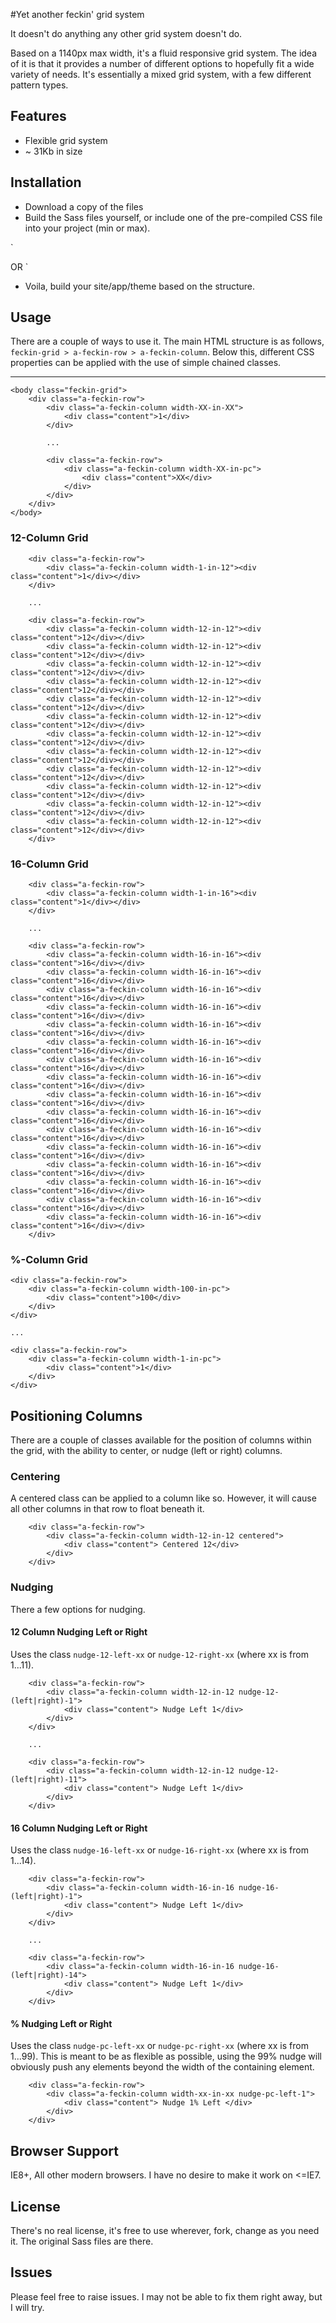 #Yet another feckin' grid system

It doesn't do anything any other grid system doesn't do. 

Based on a 1140px max width, it's a fluid responsive grid system. The idea of it is that it provides a number of different options to hopefully fit a wide variety of needs. It's essentially a mixed grid system, with a few different pattern types. 

## Features

* Flexible grid system
* ~ 31Kb in size

## Installation
* Download a copy of the files
* Build the Sass files yourself, or include one of the pre-compiled CSS file into your project (min or max). 

`
<link rel="stylesheet" href="css/yafgs.max.css">
OR
<link rel="stylesheet" href="css/yafgs.min.css">
`

* Voila, build your site/app/theme based on the structure. 

## Usage
There are a couple of ways to use it. The main HTML structure is as follows, ``` feckin-grid > a-feckin-row > a-feckin-column ```. Below this, different CSS properties can be applied with the use of simple chained classes.

***


```
<body class="feckin-grid">
	<div class="a-feckin-row">
		<div class="a-feckin-column width-XX-in-XX">
			<div class="content">1</div>
		</div>

		...

		<div class="a-feckin-row">
			<div class="a-feckin-column width-XX-in-pc">
				<div class="content">XX</div>
			</div>
		</div>            
	</div>
</body>
```

### 12-Column Grid
```
	<div class="a-feckin-row">
		<div class="a-feckin-column width-1-in-12"><div class="content">1</div></div>            
	</div>

	...

	<div class="a-feckin-row">
		<div class="a-feckin-column width-12-in-12"><div class="content">12</div></div>            
		<div class="a-feckin-column width-12-in-12"><div class="content">12</div></div>            
		<div class="a-feckin-column width-12-in-12"><div class="content">12</div></div>            
		<div class="a-feckin-column width-12-in-12"><div class="content">12</div></div>            
		<div class="a-feckin-column width-12-in-12"><div class="content">12</div></div>            
		<div class="a-feckin-column width-12-in-12"><div class="content">12</div></div>
		<div class="a-feckin-column width-12-in-12"><div class="content">12</div></div>            
		<div class="a-feckin-column width-12-in-12"><div class="content">12</div></div>            
		<div class="a-feckin-column width-12-in-12"><div class="content">12</div></div>            
		<div class="a-feckin-column width-12-in-12"><div class="content">12</div></div>            
		<div class="a-feckin-column width-12-in-12"><div class="content">12</div></div>            
		<div class="a-feckin-column width-12-in-12"><div class="content">12</div></div>            
	</div>
```

### 16-Column Grid
```
	<div class="a-feckin-row">
		<div class="a-feckin-column width-1-in-16"><div class="content">1</div></div>            
	</div>

	...

	<div class="a-feckin-row">
		<div class="a-feckin-column width-16-in-16"><div class="content">16</div></div>            
		<div class="a-feckin-column width-16-in-16"><div class="content">16</div></div>            
		<div class="a-feckin-column width-16-in-16"><div class="content">16</div></div>            
		<div class="a-feckin-column width-16-in-16"><div class="content">16</div></div>            
		<div class="a-feckin-column width-16-in-16"><div class="content">16</div></div>            
		<div class="a-feckin-column width-16-in-16"><div class="content">16</div></div>
		<div class="a-feckin-column width-16-in-16"><div class="content">16</div></div>            
		<div class="a-feckin-column width-16-in-16"><div class="content">16</div></div>            
		<div class="a-feckin-column width-16-in-16"><div class="content">16</div></div>            
		<div class="a-feckin-column width-16-in-16"><div class="content">16</div></div>            
		<div class="a-feckin-column width-16-in-16"><div class="content">16</div></div>            
		<div class="a-feckin-column width-16-in-16"><div class="content">16</div></div>            
		<div class="a-feckin-column width-16-in-16"><div class="content">16</div></div>            
		<div class="a-feckin-column width-16-in-16"><div class="content">16</div></div>           
		<div class="a-feckin-column width-16-in-16"><div class="content">16</div></div>           
		<div class="a-feckin-column width-16-in-16"><div class="content">16</div></div>           
	</div>
```

### %-Column Grid
```
<div class="a-feckin-row">
	<div class="a-feckin-column width-100-in-pc">
		<div class="content">100</div>
	</div>
</div>

...

<div class="a-feckin-row">
	<div class="a-feckin-column width-1-in-pc">
		<div class="content">1</div>
	</div>
</div>

```
## Positioning Columns 
There are a couple of classes available for the position of columns within the grid, with the ability to center, or nudge (left or right) columns. 

### Centering

A centered class can be applied to a column like so. However, it will cause all other columns in that row to float beneath it. 

```
	<div class="a-feckin-row">
		<div class="a-feckin-column width-12-in-12 centered">
			<div class="content"> Centered 12</div>
		</div>
	</div>
```

### Nudging
There a few options for nudging. 

#### 12 Column Nudging Left or Right
Uses the class `nudge-12-left-xx` or `nudge-12-right-xx` (where xx is from 1...11).

```
	<div class="a-feckin-row">
		<div class="a-feckin-column width-12-in-12 nudge-12-(left|right)-1">
			<div class="content"> Nudge Left 1</div>
		</div>
	</div>

	...

	<div class="a-feckin-row">
		<div class="a-feckin-column width-12-in-12 nudge-12-(left|right)-11">
			<div class="content"> Nudge Left 1</div>
		</div>
	</div>	
```

#### 16 Column Nudging Left or Right
Uses the class `nudge-16-left-xx` or `nudge-16-right-xx` (where xx is from 1...14).

```
	<div class="a-feckin-row">
		<div class="a-feckin-column width-16-in-16 nudge-16-(left|right)-1">
			<div class="content"> Nudge Left 1</div>
		</div>
	</div>

	...

	<div class="a-feckin-row">
		<div class="a-feckin-column width-16-in-16 nudge-16-(left|right)-14">
			<div class="content"> Nudge Left 1</div>
		</div>
	</div>	
```

#### % Nudging Left or Right
Uses the class `nudge-pc-left-xx` or `nudge-pc-right-xx` (where xx is from 1...99). This is meant to be as flexible as possible, using the 99% nudge will obviously push any elements beyond the width of the containing element. 

```
	<div class="a-feckin-row">
		<div class="a-feckin-column width-xx-in-xx nudge-pc-left-1">
			<div class="content"> Nudge 1% Left </div>
		</div>
	</div>
```


## Browser Support
IE8+, All other modern browsers. I have no desire to make it work on <=IE7.

## License
There's no real license, it's free to use wherever, fork, change as you need it. The original Sass files are there. 

## Issues
Please feel free to raise issues. I may not be able to fix them right away, but I will try. 
